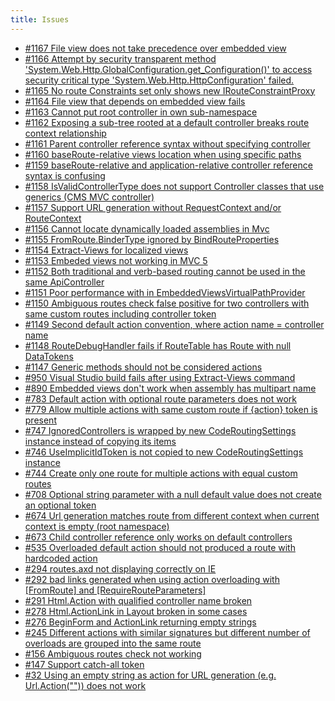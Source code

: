 ```yaml
---
title: Issues
---
```

<ul>
   <li><a href="1167.html">#1167 File view does not take precedence over embedded view</a></li>
   <li><a href="1166.html">#1166 Attempt by security transparent method 'System.Web.Http.GlobalConfiguration.get_Configuration()'
         to access security critical type 'System.Web.Http.HttpConfiguration' failed.</a></li>
   <li><a href="1165.html">#1165 No route Constraints set only shows new  IRouteConstraintProxy</a></li>
   <li><a href="1164.html">#1164 File view that depends on embedded view fails</a></li>
   <li><a href="1163.html">#1163 Cannot put root controller in own sub-namespace</a></li>
   <li><a href="1162.html">#1162 Exposing a sub-tree rooted at a default controller breaks route context relationship</a></li>
   <li><a href="1161.html">#1161 Parent controller reference syntax without specifying controller</a></li>
   <li><a href="1160.html">#1160 baseRoute-relative views location when using specific paths</a></li>
   <li><a href="1159.html">#1159 baseRoute-relative and application-relative controller reference syntax is confusing</a></li>
   <li><a href="1158.html">#1158 IsValidControllerType does not support Controller classes that use generics
         (CMS MVC controller)</a></li>
   <li><a href="1157.html">#1157 Support URL generation without RequestContext and/or RouteContext</a></li>
   <li><a href="1156.html">#1156 Cannot locate dynamically loaded assemblies in Mvc</a></li>
   <li><a href="1155.html">#1155 FromRoute.BinderType ignored by BindRouteProperties</a></li>
   <li><a href="1154.html">#1154 Extract-Views for localized views</a></li>
   <li><a href="1153.html">#1153 Embeded views not working in MVC 5</a></li>
   <li><a href="1152.html">#1152 Both traditional and verb-based routing cannot be used in the same ApiController</a></li>
   <li><a href="1151.html">#1151 Poor performance with in EmbeddedViewsVirtualPathProvider</a></li>
   <li><a href="1150.html">#1150 Ambiguous routes check false positive for two controllers with same custom routes
         including controller token</a></li>
   <li><a href="1149.html">#1149 Second default action convention, where action name = controller name</a></li>
   <li><a href="1148.html">#1148 RouteDebugHandler fails if RouteTable has Route with null DataTokens</a></li>
   <li><a href="1147.html">#1147 Generic methods should not be considered actions</a></li>
   <li><a href="950.html">#950 Visual Studio build fails after using Extract-Views command</a></li>
   <li><a href="890.html">#890 Embedded views don't work when assembly has multipart name</a></li>
   <li><a href="783.html">#783 Default action with optional route parameters does not work</a></li>
   <li><a href="779.html">#779 Allow multiple actions with same custom route if {action} token is present</a></li>
   <li><a href="747.html">#747 IgnoredControllers is wrapped by new CodeRoutingSettings instance instead of
         copying its items</a></li>
   <li><a href="746.html">#746 UseImplicitIdToken is not copied to new CodeRoutingSettings instance</a></li>
   <li><a href="744.html">#744 Create only one route for multiple actions with equal custom routes</a></li>
   <li><a href="708.html">#708 Optional string parameter with a null default value does not create an optional
         token</a></li>
   <li><a href="674.html">#674 Url generation matches route from different context when current context is empty
         (root namespace)</a></li>
   <li><a href="673.html">#673 Child controller reference only works on default controllers</a></li>
   <li><a href="535.html">#535 Overloaded default action should not produced a route with hardcoded action</a></li>
   <li><a href="294.html">#294 routes.axd not displaying correctly on IE</a></li>
   <li><a href="292.html">#292 bad links generated when using action overloading with [FromRoute] and [RequireRouteParameters]</a></li>
   <li><a href="291.html">#291 Html.Action with qualified controller name broken</a></li>
   <li><a href="278.html">#278 Html.ActionLink in Layout broken in some cases</a></li>
   <li><a href="276.html">#276 BeginForm and ActionLink returning empty strings</a></li>
   <li><a href="245.html">#245 Different actions with similar signatures but different number of overloads are
         grouped into the same route</a></li>
   <li><a href="156.html">#156 Ambiguous routes check not working</a></li>
   <li><a href="147.html">#147 Support catch-all token</a></li>
   <li><a href="32.html">#32 Using an empty string as action for URL generation (e.g. Url.Action("")) does
         not work</a></li>
</ul>